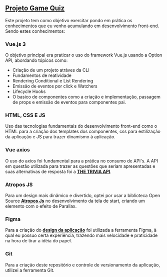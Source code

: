 <a href="https://vitorhcassol.github.io/QuizGame/" target="_blank">
  <h2>
    Projeto Game Quiz
  </h2>
</a>

<p>
  Este projeto tem como objetivo exercitar pondo em prática os conhecimentos que eu venho acumulando em desenvolvimento front-end. Sendo estes conhecimentos:
</p>

<div>
  <h3>
    Vue.js 3
  </h3>
  
  <p>
    O objetivo principal era praticar o uso do framework Vue.js usando a Option API, abordando tópicos como:
  </p>
  
  <ul>
    <li>
      Criação de um projeto atráves da CLI
    </li>
    <li>
      Fundamentos de reatividade
    </li>
    <li>
      Rendering Conditional e List Rendering
    </li>
    <li>
      Emissão de eventos por click e Watchers
    </li>
    <li>
      Lifecycle Hooks
    </li>
    <li>
      O basico de componentes como a criação e implementação, passagem de props e emissão de eventos para componentes pai.
    </li>
   </ul>
  
  <h3>
    HTML, CSS E JS
  </h3>
  
  <p>
    Uso das tecnologias fundamentais do desenvolvimento front-end como o HTML para a criação dos templates dos componentes, css para estilização da aplicação e JS para trazer dinamismo à aplicação.
  </p>
  
  <h3>
    Vue axios
  </h3>
  
  <p>
    O uso do axios foi fundamental para a prática no consumo de API's. A API em questão utilizada para trazer as questões que seriam apresentadas e suas alternativas de resposta foi a <strong><a href="https://the-trivia-api.com" target="_blank">THE TRIVIA API</a></strong>.
  </p>
  
  <h3>
    Atropos JS
  </h3>
  
  <p>
    Para um design mais dinâmico e divertido, optei por usar a biblioteca Open Source <strong><a href="https://atroposjs.com" target="_blank">Atropos Js</a></strong> no desenvolvimento da tela de start, criando um elemento com o efeito de Parallax.
  </p>
  
  <h3>
    Figma
  </h3>
  
  <p>
    Para a criação do <strong><a href="https://www.figma.com/file/7erXcwK1oDb7xotDXdyGcD/Quiz-Game?node-id=0%3A1&t=k16gjZTXxeCwWOWa-1" target="_blank">design da aplicação</a></strong> foi utilizada a ferramenta Figma, à qual eu possuo certa experiência, trazendo mais velocidade e praticidade na hora de tirar a idéia do papel.
  </p>
  
  <h3>
    Git
  </h3>
  
  <p>
    Para a criação deste repositório e controle de versionamento da aplicação, utilizei a ferramenta Git.
  </p>
</div>
